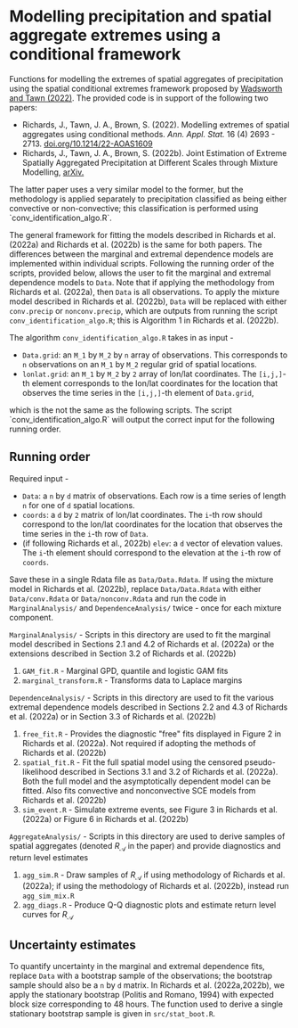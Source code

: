# Modelling precipitation and spatial aggregate extremes using a conditional framework

Functions for modelling the extremes of spatial aggregates of precipitation using the spatial conditional extremes framework proposed by <a href = "https://www.sciencedirect.com/science/article/pii/S2211675322000471">Wadsworth and Tawn (2022)</a>. 
The provided code is in support of the following two papers:
<ul> 
          <li> Richards, J.,  Tawn, J. A., Brown, S. (2022). Modelling extremes of spatial aggregates using conditional methods. <i>Ann. Appl. Stat.</i> 16 (4) 2693 - 2713. <u><a href="https://doi.org/10.1214/22-AOAS1609" download>doi.org/10.1214/22-AOAS1609</a></u> </li>
          <li> Richards, J., Tawn, J. A., Brown, S. (2022b). Joint Estimation of Extreme Spatially Aggregated Precipitation at Different Scales through Mixture Modelling, <a href = "https://arxiv.org/pdf/2111.08469.pdf">arXiv.</a> </li>
</ul>
The latter paper uses a very similar model to the former, but the methodology is applied separately to precipitation classified as being either convective or non-convective; this classification is performed using `conv_identification_algo.R`.


The general framework for fitting the models described in Richards et al. (2022a) and Richards et al. (2022b) is the same for both papers. The differences between the marginal and extremal dependence models are implemented within individual scripts. Following the running order of the scripts, provided below, allows the user to fit the marginal and extremal dependence models to `Data`. Note that if applying the methodology from Richards et al. (2022a), then `Data` is all observations. To apply the mixture model described in Richards et al. (2022b), `Data` will be replaced with either `conv.precip` or `nonconv.precip`, which are outputs from running the script `conv_identification_algo.R`; this is Algorithm 1 in Richards et al. (2022b). 

The algorithm `conv_identification_algo.R` takes in as input - <ul> 
          <li> `Data.grid`: an `M_1` by `M_2` by `n` array of observations. This corresponds to `n` observations on an `M_1` by `M_2` regular grid of spatial locations. </li>
          <li> `lonlat.grid`: an `M_1` by `M_2` by `2` array of lon/lat coordinates. The `[i,j,]`-th element corresponds to the lon/lat coordinates for the location that observes the time series in the `[i,j,]`-th element of `Data.grid`, </li>
</ul>
which is the not the same as the following scripts. The script `conv_identification_algo.R` will output the correct input for the following running order.


## Running order  

Required input - <ul> 
          <li> `Data`: a `n` by `d` matrix of observations. Each row is a time series of length `n` for one of `d` spatial locations. </li>
          <li> `coords`: a `d` by `2` matrix of lon/lat coordinates. The `i`-th row should correspond to the lon/lat coordinates for the location that observes the time series in the `i`-th row of `Data`. </li>
            <li> (if following Richards et al., 2022b) `elev`: a `d` vector of elevation values. The `i`-th element should correspond to the elevation at the `i`-th row of `coords`. </li>
</ul>

Save these in a single Rdata file as `Data/Data.Rdata`. If using the mixture model in Richards et al. (2022b), replace `Data/Data.Rdata` with either `Data/conv.Rdata` or `Data/nonconv.Rdata` and run the code in `MarginalAnalysis/`  and `DependenceAnalysis/` twice - once for each mixture component.

`MarginalAnalysis/` - Scripts in this directory are used to fit the marginal model described in Sections 2.1 and 4.2 of Richards et al. (2022a) or the extensions described in Section 3.2 of Richards et al. (2022b)<ol>
          <li> `GAM_fit.R` - Marginal GPD, quantile and logistic GAM fits </li>
          <li> `marginal_transform.R` - Transforms data to Laplace margins  </li>
          </ol>

`DependenceAnalysis/` - Scripts in this directory are used to fit the various extremal dependence models described in Sections 2.2 and 4.3 of Richards et al. (2022a) or in Section 3.3 of Richards et al. (2022b) <ol>
          <li> `free_fit.R` - Provides the diagnostic "free" fits displayed in Figure 2 in Richards et al. (2022a). Not required if adopting the methods of Richards et al. (2022b)</li>
          <li> `spatial_fit.R` - Fit the full spatial model using the censored pseudo-likelihood described in Sections 3.1 and 3.2 of Richards et al. (2022a). Both the full model and the asymptotically dependent model can be fitted. Also fits convective and nonconvective SCE models from Richards et al. (2022b) </li> 
          <li> `sim_event.R` - Simulate extreme events, see Figure 3 in Richards et al. (2022a) or Figure 6 in Richards et al. (2022b) </li>
          </ol>

`AggregateAnalysis/` - Scripts in this directory are used to derive samples of spatial aggregates (denoted $R_\mathcal{A}$ in the paper) and provide diagnostics and return level estimates <ol>
          <li> `agg_sim.R` - Draw samples of $R_\mathcal{A}$ if using methodology of Richards et al. (2022a); if using the methodology of Richards et al. (2022b), instead run `agg_sim_mix.R` </li> 
           <li> `agg_diags.R` - Produce Q-Q diagnostic plots and estimate return level curves for $R_\mathcal{A}$</li>
          </ol>

## Uncertainty estimates
To quantify uncertainty in the marginal and extremal dependence fits, replace `Data` with a bootstrap sample of the observations; the bootstrap sample should also be a `n` by `d` matrix. In Richards et al. (2022a,2022b), we apply the stationary bootstrap (Politis and Romano, 1994) with expected block size corresponding to 48 hours. The function used to derive a single stationary bootstrap sample is given in `src/stat_boot.R`.

